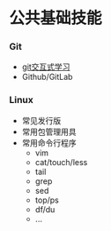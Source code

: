 # 公共基础技能

### Git
-  [git交互式学习](https://learngitbranching.js.org/?demo)
-  Github/GitLab

### Linux
- 常见发行版
- 常用包管理用具
- 常用命令行程序
  - vim
  - cat/touch/less
  - tail
  - grep
  - sed
  - top/ps
  - df/du
  - ...
